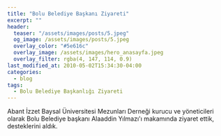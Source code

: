 ```yaml
---
title: "Bolu Belediye Başkanı Ziyareti"
excerpt: ""
header:
  teaser: "/assets/images/posts/5.jpeg"
  og_image: /assets/images/posts/5.jpeg
  overlay_color: "#5e616c"
  overlay_image: /assets/images/hero_anasayfa.jpeg
  overlay_filter: rgba(4, 147, 114, 0.9)
last_modified_at: 2010-05-02T15:34:30-04:00
categories:
  - blog
tags:
  - Bolu Belediye Başkanlığı Ziyareti
---
```


Abant İzzet Baysal Üniversitesi Mezunları Derneği kurucu ve yöneticileri olarak Bolu Belediye başkanı Alaaddin Yılmazı'ı makamında ziyaret ettik, desteklerini aldık.
